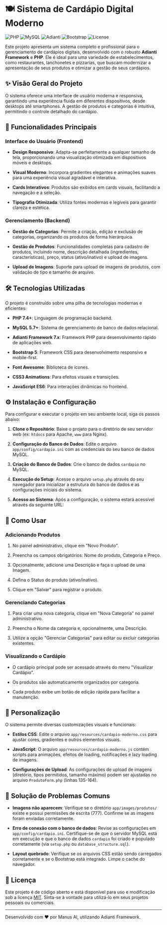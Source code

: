 # 🍽️ Sistema de Cardápio Digital Moderno

![PHP](https://img.shields.io/badge/PHP-7.4+-blue)
![MySQL](https://img.shields.io/badge/MySQL-5.7+-orange)
![Adianti](https://img.shields.io/badge/Adianti-Framework-green)
![Bootstrap](https://img.shields.io/badge/Bootstrap-5-purple)
![License](https://img.shields.io/badge/License-Open%20Source-brightgreen)

Este projeto apresenta um sistema completo e profissional para o gerenciamento de cardápios digitais, desenvolvido com o robusto **Adianti Framework** e **PHP**. Ele é ideal para uma variedade de estabelecimentos, como restaurantes, lanchonetes e pizzarias, que buscam modernizar a apresentação de seus produtos e otimizar a gestão de seus cardápios.

## ✨ Visão Geral do Projeto

O sistema oferece uma interface de usuário moderna e responsiva, garantindo uma experiência fluida em diferentes dispositivos, desde desktops até smartphones. A gestão de produtos e categorias é intuitiva, permitindo o controle detalhado do cardápio.

## 🚀 Funcionalidades Principais

### Interface do Usuário (Frontend)

- **Design Responsivo**: Adapta-se perfeitamente a qualquer tamanho de tela, proporcionando uma visualização otimizada em dispositivos móveis e desktops.

- **Visual Moderno**: Incorpora gradientes elegantes e animações suaves para uma experiência visual agradável e interativa.

- **Cards Interativos**: Produtos são exibidos em cards visuais, facilitando a navegação e a seleção.

- **Tipografia Otimizada**: Utiliza fontes modernas e legíveis para garantir clareza e estética.

### Gerenciamento (Backend)

- **Gestão de Categorias**: Permite a criação, edição e exclusão de categorias, organizando os produtos de forma hierárquica.

- **Gestão de Produtos**: Funcionalidades completas para cadastro de produtos, incluindo nome, descrição detalhada (ingredientes, características), preço, status (ativo/inativo) e upload de imagens.

- **Upload de Imagens**: Suporte para upload de imagens de produtos, com validação de tipo e tamanho de arquivo.

## 🛠️ Tecnologias Utilizadas

O projeto é construído sobre uma pilha de tecnologias modernas e eficientes:

- **PHP 7.4+**: Linguagem de programação backend.

- **MySQL 5.7+**: Sistema de gerenciamento de banco de dados relacional.

- **Adianti Framework 7.x**: Framework PHP para desenvolvimento rápido de aplicações web.

- **Bootstrap 5**: Framework CSS para desenvolvimento responsivo e mobile-first.

- **Font Awesome**: Biblioteca de ícones.

- **CSS3 Animations**: Para efeitos visuais e transições.

- **JavaScript ES6**: Para interações dinâmicas no frontend.

## ⚙️ Instalação e Configuração

Para configurar e executar o projeto em seu ambiente local, siga os passos abaixo:

1. **Clone o Repositório**: Baixe o projeto para o diretório de seu servidor web (ex: `htdocs` para Apache, `www` para Nginx).

1. **Configuração do Banco de Dados**: Edite o arquivo `app/config/cardapio.ini` com as credenciais do seu banco de dados MySQL.

1. **Criação do Banco de Dados**: Crie o banco de dados `cardapio` no MySQL.

1. **Execução do Setup**: Acesse o arquivo `setup.php` através do seu navegador para inicializar a estrutura do banco de dados e as configurações iniciais do sistema.

1. **Acesso ao Sistema**: Após a configuração, o sistema estará acessível através da seguinte URL:

## 📖 Como Usar

### Adicionando Produtos

1. No painel administrativo, clique em "Novo Produto".

1. Preencha os campos obrigatórios: Nome do produto, Categoria e Preço.

1. Opcionalmente, adicione uma Descrição e faça o upload de uma Imagem.

1. Defina o Status do produto (ativo/inativo).

1. Clique em "Salvar" para registrar o produto.

### Gerenciando Categorias

1. Para criar uma nova categoria, clique em "Nova Categoria" no painel administrativo.

1. Preencha o Nome da categoria e, opcionalmente, uma Descrição.

1. Utilize a opção "Gerenciar Categorias" para editar ou excluir categorias existentes.

### Visualizando o Cardápio

- O cardápio principal pode ser acessado através do menu "Visualizar Cardápio".

- Os produtos são automaticamente organizados por categoria.

- Cada produto exibe um botão de edição rápida para facilitar a manutenção.

## 🎨 Personalização

O sistema permite diversas customizações visuais e funcionais:

- **Estilos CSS**: Edite o arquivo `app/resources/cardapio-moderno.css` para ajustar cores, gradientes e outros elementos visuais.

- **JavaScript**: O arquivo `app/resources/cardapio-moderno.js` contém scripts para animações, efeitos de loading, notificações e lazy loading de imagens.

- **Configurações de Upload**: As configurações de upload de imagens (diretório, tipos permitidos, tamanho máximo) podem ser ajustadas no arquivo `ProdutoForm.php` (linhas 135-164).

## 🐛 Solução de Problemas Comuns

- **Imagens não aparecem**: Verifique se o diretório `app/images/produtos/` existe e possui permissões de escrita (777). Confirme se as imagens foram enviadas corretamente.

- **Erro de conexão com o banco de dados**: Revise as configurações em `app/config/cardapio.ini`. Certifique-se de que o servidor MySQL está em execução e que o banco de dados `cardapio` foi criado e populado corretamente (via `setup.php` ou `database_structure.sql`).

- **Layout quebrado**: Verifique se os arquivos CSS estão sendo carregados corretamente e se o Bootstrap está integrado. Limpe o cache do navegador.

## 📄 Licença

Este projeto é de código aberto e está disponível para uso e modificação sob a licença [MIT](https://opensource.org/licenses/MIT). Sinta-se à vontade para utilizá-lo em seus projetos pessoais ou comerciais.

---

Desenvolvido com ❤️ por Manus AI, utilizando Adianti Framework.

